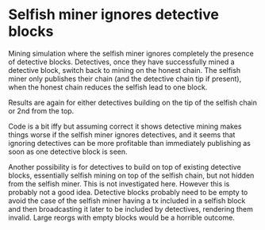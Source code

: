 # Selfish miner ignores detective blocks

Mining simulation where the selfish miner ignores completely the presence of detective blocks.
Detectives, once they have successfully mined a detective block, switch back to mining on the honest chain.
The selfish miner only publishes their chain (and the detective chain tip if present), when the honest chain reduces the
selfish lead to one block.

Results are again for either detectives building on the tip of the selfish chain or 2nd from the top.

Code is a bit iffy but assuming correct it shows detective mining makes things worse if the selfish miner ignores detectives,
and it seems that ignoring detectives can be more profitable than immediately publishing as soon as one detective block is seen.

Another possibility is for detectives to build on top of existing detective blocks, essentially selfish mining on top of the selfish chain, but
not hidden from the selfish miner. This is not investigated here.  However this is probably not a good idea.  Detective blocks probably need to be empty
to avoid the case of the selfish miner having a tx included in a selfish block and then broadcasting it later
to be included by detectives, rendering them invalid.  Large reorgs with empty blocks would be a horrible outcome.
